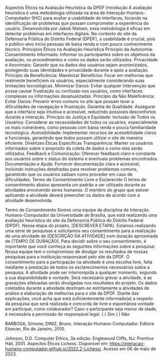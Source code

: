 Aspectos Éticos na Avaliação Heurística da DPDF
Introdução
A avaliação heurística é uma metodologia utilizada na área de Interação Humano-Computador (IHC) para avaliar a usabilidade de interfaces, focando na identificação de problemas que possam comprometer a experiência do usuário. Desenvolvida por Jakob Nielsen, essa metodologia é eficaz em detectar problemas em interfaces digitais. No contexto do site da Defensoria Pública do Distrito Federal (DPDF), a usabilidade é crucial, pois o público-alvo inclui pessoas de baixa renda e com pouco conhecimento técnico.
Princípios Éticos na Avaliação Heurística
Princípio da Autonomia:
Consentimento Informado: Informar os participantes sobre os objetivos da avaliação, os procedimentos e como os dados serão utilizados.
Privacidade e Anonimato: Garantir que os dados dos usuários sejam anonimizados, protegendo suas identidades e privacidade durante e após a avaliação.
Princípio da Beneficência:
Maximizar Benefícios: Focar em melhorias que realmente beneficiem os usuários, especialmente considerando suas limitações tecnológicas.
Minimizar Danos: Evitar qualquer intervenção que possa causar frustração ou confusão nos usuários, como interfaces complexas ou informações desatualizadas.
Princípio da Não Maleficência:
Evitar Danos: Prevenir erros comuns no site que possam levar a dificuldades de navegação e frustração.
Garantia de Qualidade: Assegurar que a interface seja intuitiva e acessível, reduzindo possíveis desconfortos durante a interação.
Princípio da Justiça e Equidade:
Inclusão de Todos os Usuários: Considerar as necessidades de todos os usuários, especialmente os mais vulneráveis, como pessoas com baixa renda e pouca familiaridade tecnológica.
Acessibilidade: Implementar recursos de acessibilidade claros e funcionais, garantindo que todos possam utilizar o site de maneira eficiente.
Diretrizes Éticas Específicas
Transparência: Manter os usuários informados sobre o propósito da coleta de dados e como eles serão utilizados.
Feedback e Comunicação: Oferecer feedback claro e constante aos usuários sobre o status do sistema e eventuais problemas encontrados.
Documentação e Ajuda: Fornecer documentação clara e acessível, incluindo instruções detalhadas para resolver problemas comuns, garantindo que os usuários saibam como proceder em caso de dificuldades.
Termo de Consentimento Livre e Esclarecido
O termo de consentimento abaixo apresenta um padrão a ser utilizado durante as atividades envolvendo seres humanos. O membro do grupo que estiver aplicando a atividade deverá preencher os dados de acordo com a atividade desenvolvida.

Termo de Consentimento 
Somos uma equipe da disciplina de Interação Humano-Computador da Universidade de Brasília, que está realizando uma avaliação heurística do site da Defensoria Pública do Distrito Federal (DPDF). Nessa etapa do projeto, [DESCREVER ETAPA]. Estamos realizando uma série de pesquisas e solicitamos seu consentimento para a realização de uma atividade de [DESCRIÇÃO DA ATIVIDADE] com duração aproximada de [TEMPO DE DURAÇÃO]. Para decidir sobre o seu consentimento, é importante que você conheça as seguintes informações sobre a pesquisa:
Nossa equipe tem o compromisso de divulgar os resultados de nossas pesquisas para a instituição responsável pelo site da DPDF.
O consentimento para a participação na atividade é uma escolha livre, feita mediante a prestação de todos os esclarecimentos necessários sobre a pesquisa.
A atividade pode ser interrompida a qualquer momento, segundo a sua disponibilidade e vontade.
Será necessário gravar a atividade, e as gravações efetuadas serão divulgadas nos resultados do projeto.
Os dados coletados durante a atividade destinam-se estritamente a atividades de análise e elaboração de melhorias para o site da DPDF.
Diante das explicações, você acha que está suficientemente informado(a) a respeito da pesquisa que será realizada e concorda de livre e espontânea vontade em participar, como colaborador? Caso o participante seja menor de idade, é necessária a permissão do responsável legal.
( ) Sim
( ) Não









BARBOSA, Simone; DINIZ, Bruno. Interação Humano-Computador. Editora Elsevier, Rio de Janeiro, 2010.

Johnson, D.G. Computer Ethics, 3a edição. Englewood Cliffs, NJ: Prentice Hall, 2001.
Aspectos Éticos Lichess. Disponível em: <https://interacao-humano-computador.github.io/2022.2-Lichess/>. Acesso em 06 de maio de 2023.
